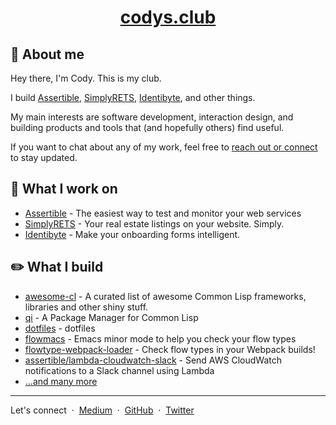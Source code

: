 <div align="center">
  <h1><a href="https://codys.club">codys.club</a></h1>
</div>

## :wave: About me

Hey there, I'm Cody. This is my club.

I build [Assertible](https://asertible.com),
[SimplyRETS](https://simplyrets.com),
[Identibyte](https://identibyte.com), and other things.

My main interests are software development, interaction design, and
building products and tools that (and hopefully others) find useful.

If you want to chat about any of my work, feel free
to [reach out or connect](#find-me-around) to stay updated.

## :briefcase: What I work on

- [Assertible](https://assertible.com) - The easiest way to test and monitor your web services
- [SimplyRETS](https://simplyrets.com) - Your real estate listings on your website. Simply.
- [Identibyte](https://identibyte.com) - Make your onboarding forms intelligent.

## :pencil2: What I build

- [awesome-cl](https://awesome-cl.com) - A curated list of awesome
  Common Lisp frameworks, libraries and other shiny stuff.
- [qi](https://github.com/CodyReichert/qi) - A Package Manager for Common Lisp
- [dotfiles](https://github.com/CodyReichert/dotfiles) - dotfiles
- [flowmacs](https://codys.club/flowmacs) - Emacs minor mode to help
  you check your flow types
- [flowtype-webpack-loader](https://codys.club/flowtype-webpack-loader) -
  Check flow types in your Webpack builds!
- [assertible/lambda-cloudwatch-slack](https://github.com/assertible/lambda-cloudwatch-slack) -
  Send AWS CloudWatch notifications to a Slack channel using Lambda
- [...and many more](https://github.com/CodyReichert?tab=repositories&type=source)

---

Let's connect  &nbsp;&middot;&nbsp;
[Medium](http://medium.com/@CodyReichert) &nbsp;&middot;&nbsp;
[GitHub](https://github.com/CodyReichert) &nbsp;&middot;&nbsp;
[Twitter](https://twitter.com/CodyReichert)
